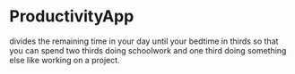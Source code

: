 # ProductivityApp
divides the remaining time in your day until your bedtime in thirds so that
you can spend two thirds doing schoolwork and one third doing something else like working on a project.
